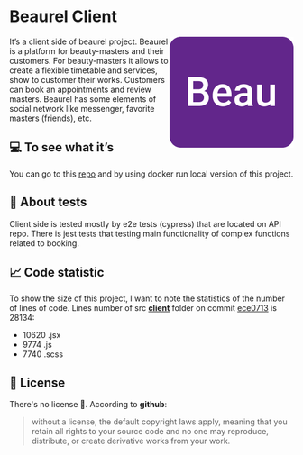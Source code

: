 # Beaurel Client

<img src="./beaurel.png" alt="beaurel" align="right" />

It’s a client side of beaurel project. Beaurel is a platform for beauty-masters and their customers. For beauty-masters it allows to create a flexible timetable and services, show to customer their works. Customers can book an appointments and review masters. Beaurel has some elements of social network like messenger, favorite masters (friends), etc.

## 💻 To see what it’s

You can go to this [repo](https://github.com/nukuutos/beaurel-demo) and by using docker run local version of this project.

## 🔧 About tests

Client side is tested mostly by e2e tests (cypress) that are located on API repo. There is jest tests that testing main functionality of complex functions related to booking.

## 📈 Code statistic

To show the size of this project, I want to note the statistics of the number of lines of code. Lines number of src <ins>**client**</ins> folder on commit [ece0713](https://github.com/nukuutos/beaurel-client/tree/ece0713cbaba69ea24e9247908f42e2ec7d2b102) is 28134:

- 10620 .jsx
- 9774 .js
- 7740 .scss

## 📜 License

There's no license 🤗. According to **github**:

> without a license, the default copyright laws apply, meaning that you retain all rights to your source code and no one may reproduce, distribute, or create derivative works from your work.
